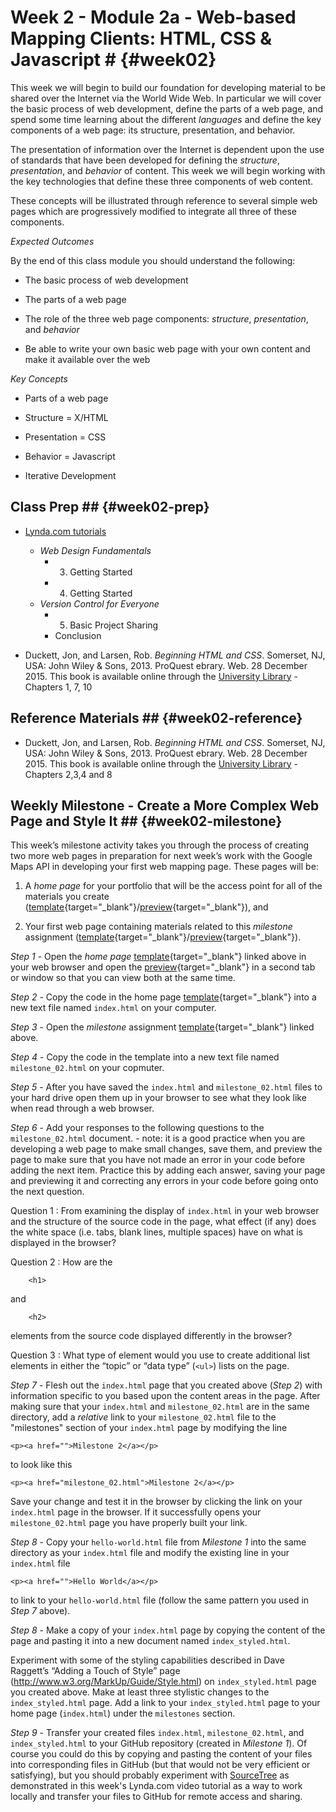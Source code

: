 <!---------------------------------------------------------------------------->
<!-- Week 02 ----------------------------------------------------------------->
<!-- Lecture 02 a 01 --------------------------------------------------------->
<!-- Web-based Mapping Clients------------------------------------------------>
<!-- Introduction to HTML, CSS and Javascript--------------------------------->
<!---------------------------------------------------------------------------->

# Week 2 - Module 2a - Web-based Mapping Clients: HTML, CSS & Javascript # {#week02}

This week we will begin to build our foundation for developing material to be shared over the Internet via the World Wide Web. In particular we will cover the basic process of web development, define the parts of a web page, and spend some time learning about the different *languages* and define the key components of a web page: its structure, presentation, and behavior. 

The presentation of information over the Internet is dependent upon the use of standards that have been developed for defining the *structure*, *presentation*, and *behavior* of content. This week we will begin working with the key technologies that define these three components of web content. 

These concepts will be illustrated through reference to several simple web pages which are progressively modified to integrate all three of these components. 


*Expected Outcomes*

By the end of this class module you should understand the following:

* The basic process of web development

* The parts of a web page

* The role of the three web page components: *structure*, *presentation*, and *behavior*

* Be able to write your own basic web page with your own content and make it available over the web


*Key Concepts*

* Parts of a web page

* Structure = X/HTML

* Presentation = CSS

* Behavior = Javascript

* Iterative Development 


## Class Prep ## {#week02-prep}

* [Lynda.com tutorials](http://www.lynda.com/SharedPlaylist/2b710369c9ec4d8c964467225c6610ad?org=unm.edu)

	* *Web Design Fundamentals*
		* 3. Getting Started
		* 4. Getting Started
	* *Version Control for Everyone*
		* 5. Basic Project Sharing
		* Conclusion

*  Duckett, Jon, and Larsen, Rob. *Beginning HTML and CSS*. Somerset, NJ, USA: John Wiley & Sons, 2013. ProQuest ebrary. Web. 28 December 2015. This book is available online through the [University Library](http://site.ebrary.com.libproxy.unm.edu/lib/unma/detail.action?docID=10667426) - Chapters 1, 7, 10


## Reference Materials ## {#week02-reference}

*  Duckett, Jon, and Larsen, Rob. *Beginning HTML and CSS*. Somerset, NJ, USA: John Wiley & Sons, 2013. ProQuest ebrary. Web. 28 December 2015. This book is available online through the [University Library](http://site.ebrary.com.libproxy.unm.edu/lib/unma/detail.action?docID=10667426) - Chapters 2,3,4 and 8


## Weekly Milestone - Create a More Complex Web Page and Style It ## {#week02-milestone}

This week’s milestone activity takes you through the process of creating two more web pages in preparation for next week’s work with the Google Maps API in developing your first web mapping page. These pages will be:

1. A *home page* for your portfolio that will be the access point for all of the materials you create ([template](https://github.com/UNM-GEOG-485-585/class-materials/blob/master/sample-files/homePageTemplate.html){target="_blank"}/[preview](http://htmlpreview.github.io/?https://github.com/UNM-GEOG-485-585/class-materials/blob/master/sample-files/homePageTemplate.html){target="_blank"}), and

2. Your first web page containing materials related to this *milestone* assignment ([template](https://github.com/UNM-GEOG-485-585/class-materials/blob/master/sample-files/assignmentTemplate.html){target="_blank"}/[preview](http://htmlpreview.github.io/?https://github.com/UNM-GEOG-485-585/class-materials/blob/master/sample-files/assignmentTemplate.html){target="_blank"}).  


*Step 1* - Open the *home page* [template](https://github.com/UNM-GEOG-485-585/class-materials/blob/master/sample-files/assignmentTemplate.html){target="_blank"} linked above in your web browser and open the [preview](http://htmlpreview.github.io/?https://github.com/UNM-GEOG-485-585/class-materials/blob/master/sample-files/assignmentTemplate.html){target="_blank"} in a second tab or window so that you can view both at the same time. 

*Step 2* - Copy the code in the home page [template](https://github.com/UNM-GEOG-485-585/class-materials/blob/master/sample-files/assignmentTemplate.html){target="_blank"} into a new text file named `index.html` on your computer. 

*Step 3* - Open the *milestone* assignment [template](https://github.com/UNM-GEOG-485-585/class-materials/blob/master/sample-files/assignmentTemplate.html){target="_blank"} linked above.

*Step 4* -  Copy the code in the template into a new text file named `milestone_02.html` on your copmuter. 

*Step 5* - After you have saved the `index.html` and `milestone_02.html` files to your hard drive open them up in your browser to see what they look like when read through a web browser.  


*Step 6* - Add your responses to the following questions to the `milestone_02.html` document.  - note: it is a good practice when you are developing a web page to make small changes, save them, and preview the page to make sure that you have not made an error in your code before adding the next item. Practice this by adding each answer, saving your page and previewing it and correcting any errors in your code before going onto the next question. 

Question 1
:	From examining the display of `index.html` in your web browser and the structure of the source code in the page, what effect (if any) does the white space (i.e. tabs, blank lines, multiple spaces) have on what is displayed in the browser?


Question 2
:  How are the 

		<h1>
and 

		<h2> 

elements from the source code displayed differently in the browser?

Question 3
:	What type of element would you use to create additional list elements in either the “topic” or “data type” (`<ul>`) lists on the page.

*Step 7* - Flesh out the `index.html` page that you created above (*Step 2*) with information specific to you based upon the content areas in the page. After making sure that your `index.html` and `milestone_02.html` are in the same directory, add a *relative* link to your `milestone_02.html` file to the "milestones" section of your `index.html` page by modifying the line

	<p><a href="">Milestone 2</a></p>

to look like this

	<p><a href="milestone_02.html">Milestone 2</a></p>

Save your change and test it in the browser by clicking the link on your `index.html` page in the browser. If it successfully opens your `milestone_02.html` page you have properly built your link. 

*Step 8* - Copy your `hello-world.html` file from *Milestone 1* into the same directory as your `index.html` file and modify the existing line in your `index.html` file

	<p><a href="">Hello World</a></p>

to link to your `hello-world.html` file (follow the same pattern you used in *Step 7* above). 

*Step 8* - Make a copy of your `index.html` page by copying the content of the page and pasting it into a new document named `index_styled.html`.

Experiment with some of the styling capabilities described in Dave Raggett’s “Adding a Touch of Style” page (<http://www.w3.org/MarkUp/Guide/Style.html>) on `index_styled.html` page you created above. Make at least three stylistic changes to the `index_styled.html` page. Add a link to your `index_styled.html` page to your home page (`index.html`) under the `milestones` section. 

*Step 9* - Transfer your created files `index.html`, `milestone_02.html`, and `index_styled.html` to your GitHub repository (created in *Milestone 1*). Of course you could do this by copying and pasting the content of your files into corresponding files in GitHub (but that would not be very efficient or satisfying), but you should probably experiment with [SourceTree](https://www.sourcetreeapp.com/) as demonstrated in this week's Lynda.com video tutorial as a way to work locally and transfer your files to GitHub for remote access and sharing.  



<!-- ## Deep Dive - ## {#week02-deepDive} -->

<!-- ## Peer Review - ## {#week02-peerReview} -->



